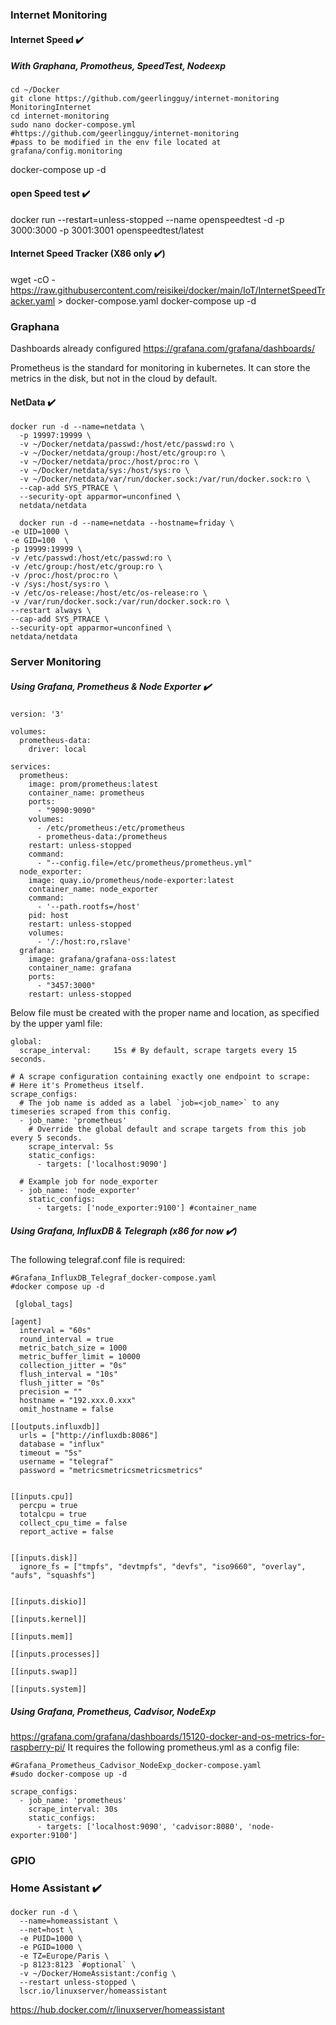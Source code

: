 ### Internet Monitoring

#### Internet Speed :heavy_check_mark:
##### With Graphana, Promotheus,  SpeedTest, Nodeexp

```
cd ~/Docker
git clone https://github.com/geerlingguy/internet-monitoring MonitoringInternet
cd internet-monitoring
sudo nano docker-compose.yml
#https://github.com/geerlingguy/internet-monitoring
#pass to be modified in the env file located at grafana/config.monitoring
```
docker-compose up -d

#### open Speed test :heavy_check_mark:
docker run --restart=unless-stopped --name openspeedtest -d -p 3000:3000 -p 3001:3001 openspeedtest/latest

#### Internet Speed Tracker (X86 only :heavy_check_mark:)

wget -cO - https://raw.githubusercontent.com/reisikei/docker/main/IoT/InternetSpeedTracker.yaml > docker-compose.yaml
docker-compose up -d

### Graphana

Dashboards already configured <https://grafana.com/grafana/dashboards/>

Prometheus is the standard for monitoring in kubernetes.
It can store the metrics in the disk, but not in the cloud by default.

#### NetData :heavy_check_mark:

```
docker run -d --name=netdata \
  -p 19997:19999 \
  -v ~/Docker/netdata/passwd:/host/etc/passwd:ro \
  -v ~/Docker/netdata/group:/host/etc/group:ro \
  -v ~/Docker/netdata/proc:/host/proc:ro \
  -v ~/Docker/netdata/sys:/host/sys:ro \
  -v ~/Docker/netdata/var/run/docker.sock:/var/run/docker.sock:ro \
  --cap-add SYS_PTRACE \
  --security-opt apparmor=unconfined \
  netdata/netdata
  
  docker run -d --name=netdata --hostname=friday \
-e UID=1000 \
-e GID=100  \
-p 19999:19999 \
-v /etc/passwd:/host/etc/passwd:ro \
-v /etc/group:/host/etc/group:ro \
-v /proc:/host/proc:ro \
-v /sys:/host/sys:ro \
-v /etc/os-release:/host/etc/os-release:ro \
-v /var/run/docker.sock:/var/run/docker.sock:ro \
--restart always \
--cap-add SYS_PTRACE \
--security-opt apparmor=unconfined \
netdata/netdata
```
### Server Monitoring
##### Using Grafana, Prometheus & Node Exporter :heavy_check_mark:

```
version: '3'

volumes:
  prometheus-data:
    driver: local

services:
  prometheus:
    image: prom/prometheus:latest
    container_name: prometheus
    ports:
      - "9090:9090"
    volumes:
      - /etc/prometheus:/etc/prometheus
      - prometheus-data:/prometheus
    restart: unless-stopped
    command:
      - "--config.file=/etc/prometheus/prometheus.yml"
  node_exporter:
    image: quay.io/prometheus/node-exporter:latest
    container_name: node_exporter
    command:
      - '--path.rootfs=/host'
    pid: host
    restart: unless-stopped
    volumes:
      - '/:/host:ro,rslave' 
  grafana:
    image: grafana/grafana-oss:latest
    container_name: grafana
    ports:
      - "3457:3000"
    restart: unless-stopped
```
Below file must be created with the proper name and location, as specified by the upper yaml file:
```
global: 
  scrape_interval:     15s # By default, scrape targets every 15 seconds.

# A scrape configuration containing exactly one endpoint to scrape:
# Here it's Prometheus itself.
scrape_configs:
  # The job name is added as a label `job=<job_name>` to any timeseries scraped from this config.
  - job_name: 'prometheus'
    # Override the global default and scrape targets from this job every 5 seconds.
    scrape_interval: 5s
    static_configs:
      - targets: ['localhost:9090']

  # Example job for node_exporter
  - job_name: 'node_exporter'
    static_configs:
      - targets: ['node_exporter:9100'] #container_name
```
##### Using Grafana, InfluxDB & Telegraph (x86 for now :heavy_check_mark:)
The following telegraf.conf file is required:
```
#Grafana_InfluxDB_Telegraf_docker-compose.yaml
#docker compose up -d

 [global_tags]

[agent]
  interval = "60s"
  round_interval = true
  metric_batch_size = 1000
  metric_buffer_limit = 10000
  collection_jitter = "0s"
  flush_interval = "10s"
  flush_jitter = "0s"
  precision = ""
  hostname = "192.xxx.0.xxx"
  omit_hostname = false

[[outputs.influxdb]]
  urls = ["http://influxdb:8086"]
  database = "influx"
  timeout = "5s"
  username = "telegraf"
  password = "metricsmetricsmetricsmetrics"


[[inputs.cpu]]
  percpu = true
  totalcpu = true
  collect_cpu_time = false
  report_active = false


[[inputs.disk]]
  ignore_fs = ["tmpfs", "devtmpfs", "devfs", "iso9660", "overlay", "aufs", "squashfs"]


[[inputs.diskio]]

[[inputs.kernel]]

[[inputs.mem]]

[[inputs.processes]]

[[inputs.swap]]

[[inputs.system]]

```
##### Using Grafana, Prometheus, Cadvisor, NodeExp

<https://grafana.com/grafana/dashboards/15120-docker-and-os-metrics-for-raspberry-pi/>
It requires the following prometheus.yml as a config file:
```
#Grafana_Prometheus_Cadvisor_NodeExp_docker-compose.yaml
#sudo docker-compose up -d

scrape_configs:
  - job_name: 'prometheus'
    scrape_interval: 30s
    static_configs:
      - targets: ['localhost:9090', 'cadvisor:8080', 'node-exporter:9100']
```



### GPIO

### Home Assistant :heavy_check_mark:

```
docker run -d \
  --name=homeassistant \
  --net=host \
  -e PUID=1000 \
  -e PGID=1000 \
  -e TZ=Europe/Paris \
  -p 8123:8123 `#optional` \
  -v ~/Docker/HomeAssistant:/config \
  --restart unless-stopped \
  lscr.io/linuxserver/homeassistant
```
https://hub.docker.com/r/linuxserver/homeassistant
